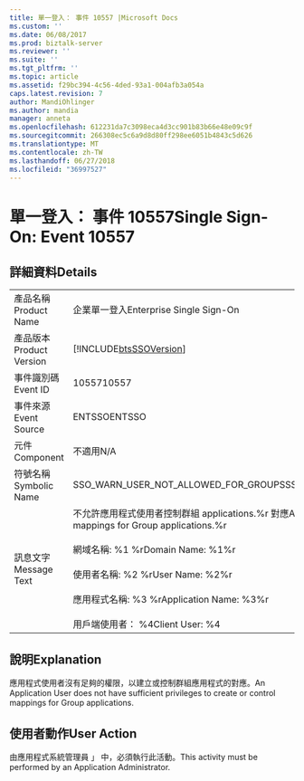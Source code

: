 ```yaml
---
title: 單一登入： 事件 10557 |Microsoft Docs
ms.custom: ''
ms.date: 06/08/2017
ms.prod: biztalk-server
ms.reviewer: ''
ms.suite: ''
ms.tgt_pltfrm: ''
ms.topic: article
ms.assetid: f29bc394-4c56-4ded-93a1-004afb3a054a
caps.latest.revision: 7
author: MandiOhlinger
ms.author: mandia
manager: anneta
ms.openlocfilehash: 612231da7c3098eca4d3cc901b83b66e48e09c9f
ms.sourcegitcommit: 266308ec5c6a9d8d80ff298ee6051b4843c5d626
ms.translationtype: MT
ms.contentlocale: zh-TW
ms.lasthandoff: 06/27/2018
ms.locfileid: "36997527"
---
```

# <a name="single-sign-on-event-10557"></a><span data-ttu-id="33a0c-102">單一登入： 事件 10557</span><span class="sxs-lookup"><span data-stu-id="33a0c-102">Single Sign-On: Event 10557</span></span>
## <a name="details"></a><span data-ttu-id="33a0c-103">詳細資料</span><span class="sxs-lookup"><span data-stu-id="33a0c-103">Details</span></span>  
  
|                 |                                                                                                                                                                                                          |
|-----------------|----------------------------------------------------------------------------------------------------------------------------------------------------------------------------------------------------------|
|  <span data-ttu-id="33a0c-104">產品名稱</span><span class="sxs-lookup"><span data-stu-id="33a0c-104">Product Name</span></span>   |                                                                                        <span data-ttu-id="33a0c-105">企業單一登入</span><span class="sxs-lookup"><span data-stu-id="33a0c-105">Enterprise Single Sign-On</span></span>                                                                                         |
| <span data-ttu-id="33a0c-106">產品版本</span><span class="sxs-lookup"><span data-stu-id="33a0c-106">Product Version</span></span> |                                                                        [!INCLUDE[btsSSOVersion](../includes/btsssoversion-md.md)]                                                                        |
|    <span data-ttu-id="33a0c-107">事件識別碼</span><span class="sxs-lookup"><span data-stu-id="33a0c-107">Event ID</span></span>     |                                                                                                  <span data-ttu-id="33a0c-108">10557</span><span class="sxs-lookup"><span data-stu-id="33a0c-108">10557</span></span>                                                                                                   |
|  <span data-ttu-id="33a0c-109">事件來源</span><span class="sxs-lookup"><span data-stu-id="33a0c-109">Event Source</span></span>   |                                                                                                  <span data-ttu-id="33a0c-110">ENTSSO</span><span class="sxs-lookup"><span data-stu-id="33a0c-110">ENTSSO</span></span>                                                                                                  |
|    <span data-ttu-id="33a0c-111">元件</span><span class="sxs-lookup"><span data-stu-id="33a0c-111">Component</span></span>    |                                                                                                   <span data-ttu-id="33a0c-112">不適用</span><span class="sxs-lookup"><span data-stu-id="33a0c-112">N/A</span></span>                                                                                                    |
|  <span data-ttu-id="33a0c-113">符號名稱</span><span class="sxs-lookup"><span data-stu-id="33a0c-113">Symbolic Name</span></span>  |                                                                                   <span data-ttu-id="33a0c-114">SSO_WARN_USER_NOT_ALLOWED_FOR_GROUPS</span><span class="sxs-lookup"><span data-stu-id="33a0c-114">SSO_WARN_USER_NOT_ALLOWED_FOR_GROUPS</span></span>                                                                                   |
|  <span data-ttu-id="33a0c-115">訊息文字</span><span class="sxs-lookup"><span data-stu-id="33a0c-115">Message Text</span></span>   | <span data-ttu-id="33a0c-116">不允許應用程式使用者控制群組 applications.%r 對應</span><span class="sxs-lookup"><span data-stu-id="33a0c-116">Application Users are not allowed to control mappings for Group applications.%r</span></span><br /><br /> <span data-ttu-id="33a0c-117">網域名稱: %1 %r</span><span class="sxs-lookup"><span data-stu-id="33a0c-117">Domain Name: %1%r</span></span><br /><br /> <span data-ttu-id="33a0c-118">使用者名稱: %2 %r</span><span class="sxs-lookup"><span data-stu-id="33a0c-118">User Name: %2%r</span></span><br /><br /> <span data-ttu-id="33a0c-119">應用程式名稱: %3 %r</span><span class="sxs-lookup"><span data-stu-id="33a0c-119">Application Name: %3%r</span></span><br /><br /> <span data-ttu-id="33a0c-120">用戶端使用者： %4</span><span class="sxs-lookup"><span data-stu-id="33a0c-120">Client User: %4</span></span> |
  
## <a name="explanation"></a><span data-ttu-id="33a0c-121">說明</span><span class="sxs-lookup"><span data-stu-id="33a0c-121">Explanation</span></span>  
 <span data-ttu-id="33a0c-122">應用程式使用者沒有足夠的權限，以建立或控制群組應用程式的對應。</span><span class="sxs-lookup"><span data-stu-id="33a0c-122">An Application User does not have sufficient privileges to create or control mappings for Group applications.</span></span>  
  
## <a name="user-action"></a><span data-ttu-id="33a0c-123">使用者動作</span><span class="sxs-lookup"><span data-stu-id="33a0c-123">User Action</span></span>  
 <span data-ttu-id="33a0c-124">由應用程式系統管理員 」 中，必須執行此活動。</span><span class="sxs-lookup"><span data-stu-id="33a0c-124">This activity must be performed by an Application Administrator.</span></span>